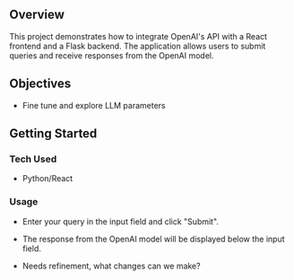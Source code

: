 
## Overview

This project demonstrates how to integrate OpenAI's API with a React frontend and a Flask backend. The application allows users to submit queries and receive responses from the OpenAI model.

## Objectives	

-   Fine tune and explore LLM parameters

## Getting Started

### Tech Used

-   Python/React


### Usage

-   Enter your query in the input field and click  "Submit".

-   The response from the OpenAI model will be displayed below the input field.
- Needs refinement, what changes can we make?


